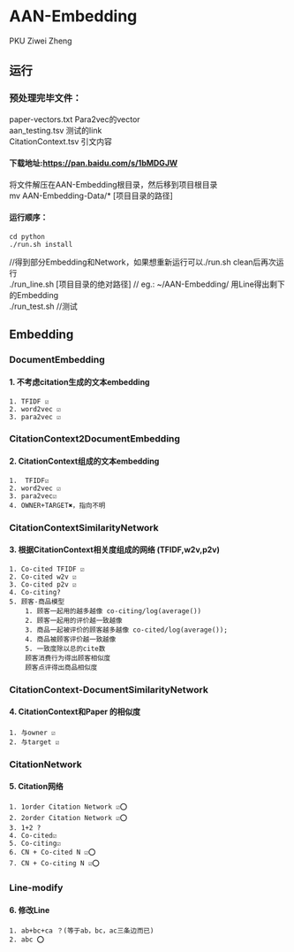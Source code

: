 AAN-Embedding
================
PKU Ziwei Zheng

运行
-----
### 预处理完毕文件：
paper-vectors.txt Para2vec的vector<br>
aan_testing.tsv 测试的link<br>
CitationContext.tsv 引文内容<br>
#### 下载地址:https://pan.baidu.com/s/1bMDGJW
将文件解压在AAN-Embedding根目录，然后移到项目根目录<br>
mv AAN-Embedding-Data/* [项目目录的路径]<br>

####  运行顺序：
    cd python
    ./run.sh install
//得到部分Embedding和Network，如果想重新运行可以./run.sh clean后再次运行<br>
    ./run_line.sh [项目目录的绝对路径]
// eg.: ~/AAN-Embedding/  用Line得出剩下的Embedding<br>
    ./run_test.sh
//测试<br>

Embedding
-------
### DocumentEmbedding
#### 1. 不考虑citation生成的文本embedding
    1. TFIDF ☑️
    2. word2vec ☑️
    3. para2vec ☑️

### CitationContext2DocumentEmbedding
#### 2. CitationContext组成的文本embedding
    1.  TFIDF☑️
    2. word2vec ☑️
    3. para2vec☑️
    4. OWNER+TARGET✖️，指向不明

### CitationContextSimilarityNetwork
#### 3. 根据CitationContext相关度组成的网络 (TFIDF,w2v,p2v)
    1. Co-cited TFIDF ☑️
    2. Co-cited w2v ☑️
    3. Co-cited p2v ☑️
    4. Co-citing?
    5. 顾客-商品模型
        1. 顾客一起用的越多越像 co-citing/log(average())
        2. 顾客一起用的评价越一致越像
        3. 商品一起被评价的顾客越多越像 co-cited/log(average());
        4. 商品被顾客评价越一致越像
        5. 一致度除以总的cite数
        顾客消费行为得出顾客相似度
        顾客点评得出商品相似度

### CitationContext-DocumentSimilarityNetwork
#### 4. CitationContext和Paper 的相似度
    1. 与owner ☑️
    2. 与target ☑️

### CitationNetwork
#### 5. Citation网络
    1. 1order Citation Network ☑️⭕️
    2. 2order Citation Network ☑️⭕️
    3. 1+2 ?
    4. Co-cited☑️
    5. Co-citing☑️
    6. CN + Co-cited N ☑️⭕️
    7. CN + Co-citing N ☑️⭕️

### Line-modify
#### 6. 修改Line
    1. ab+bc+ca ？(等于ab，bc，ac三条边而已)
    2. abc ⭕️
